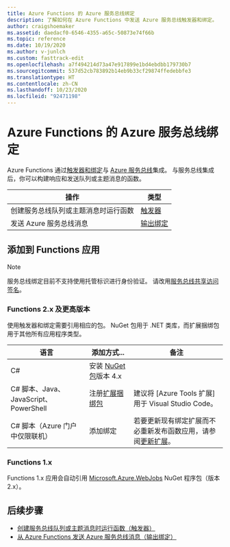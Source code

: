 ```yaml
---
title: Azure Functions 的 Azure 服务总线绑定
description: 了解如何在 Azure Functions 中发送 Azure 服务总线触发器和绑定。
author: craigshoemaker
ms.assetid: daedacf0-6546-4355-a65c-50873e74f66b
ms.topic: reference
ms.date: 10/19/2020
ms.author: v-junlch
ms.custom: fasttrack-edit
ms.openlocfilehash: a7f494214d73a47e917899e1bd4ebdbb179730b7
ms.sourcegitcommit: 537d52cb783892b14eb9b33cf29874ffedebbfe3
ms.translationtype: HT
ms.contentlocale: zh-CN
ms.lasthandoff: 10/23/2020
ms.locfileid: "92471198"
---
```

# <a name="azure-service-bus-bindings-for-azure-functions"></a>Azure Functions 的 Azure 服务总线绑定

Azure Functions 通过[触发器和绑定](./functions-triggers-bindings.md)与 [Azure 服务总线](https://www.azure.cn/home/features/service-bus)集成。 与服务总线集成后，你可以构建响应和发送队列或主题消息的函数。

| 操作 | 类型 |
|---------|---------|
| 创建服务总线队列或主题消息时运行函数 | [触发器](./functions-bindings-service-bus-trigger.md) |
| 发送 Azure 服务总线消息 |[输出绑定](./functions-bindings-service-bus-output.md) |

## <a name="add-to-your-functions-app"></a>添加到 Functions 应用

> [!NOTE]
> 服务总线绑定目前不支持使用托管标识进行身份验证。 请改用[服务总线共享访问签名](../service-bus-messaging/service-bus-authentication-and-authorization.md#shared-access-signature)。

### <a name="functions-2x-and-higher"></a>Functions 2.x 及更高版本

使用触发器和绑定需要引用相应的包。 NuGet 包用于 .NET 类库，而扩展捆绑包用于其他所有应用程序类型。

| 语言                                        | 添加方式...                                   | 备注 
|-------------------------------------------------|---------------------------------------------|-------------|
| C#                                              | 安装 [NuGet 包]版本 4.x | |
| C# 脚本、Java、JavaScript、PowerShell | 注册[扩展捆绑包]          | 建议将 [Azure Tools 扩展]用于 Visual Studio Code。 |
| C# 脚本（Azure 门户中仅限联机）         | 添加绑定                            | 若要更新现有绑定扩展而不必重新发布函数应用，请参阅[更新扩展]。 |

[NuGet 包]: https://www.nuget.org/packages/Microsoft.Azure.WebJobs.Extensions.ServiceBus/
[core tools]: ./functions-run-local.md
[扩展捆绑包]: ./functions-bindings-register.md#extension-bundles
[更新扩展]: ./functions-bindings-register.md
[Azure 工具扩展]: https://marketplace.visualstudio.com/items?itemName=ms-vscode.vscode-node-azure-pack

### <a name="functions-1x"></a>Functions 1.x

Functions 1.x 应用会自动引用 [Microsoft.Azure.WebJobs](https://www.nuget.org/packages/Microsoft.Azure.WebJobs) NuGet 程序包（版本 2.x）。

## <a name="next-steps"></a>后续步骤

- [创建服务总线队列或主题消息时运行函数（触发器）](./functions-bindings-service-bus-trigger.md)
- [从 Azure Functions 发送 Azure 服务总线消息（输出绑定）](./functions-bindings-service-bus-output.md)

